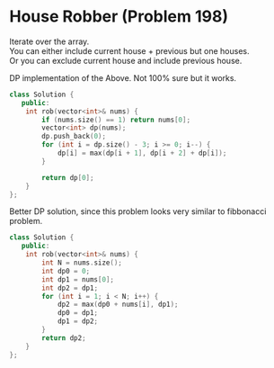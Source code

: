 # House Robber (Problem 198)

Iterate over the array.  
You can either include current house + previous but one houses.  
Or you can exclude current house and include previous house.

DP implementation of the Above. Not 100% sure but it works.

```cpp
class Solution {
   public:
    int rob(vector<int>& nums) {
        if (nums.size() == 1) return nums[0];
        vector<int> dp(nums);
        dp.push_back(0);
        for (int i = dp.size() - 3; i >= 0; i--) {
            dp[i] = max(dp[i + 1], dp[i + 2] + dp[i]);
        }

        return dp[0];
    }
};
```

Better DP solution, since this problem looks very similar to fibbonacci problem.
```cpp
class Solution {
   public:
    int rob(vector<int>& nums) {
        int N = nums.size();
        int dp0 = 0;
        int dp1 = nums[0];
        int dp2 = dp1;
        for (int i = 1; i < N; i++) {
            dp2 = max(dp0 + nums[i], dp1);
            dp0 = dp1;
            dp1 = dp2;
        }
        return dp2;
    }
};
```
